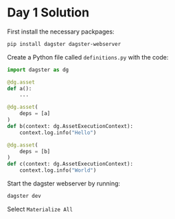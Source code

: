 # Day 1 Solution

First install the necessary packpages:

```bash
pip install dagster dagster-webserver
```

Create a Python file called `definitions.py` with the code:

```python
import dagster as dg

@dg.asset
def a():
    ...

@dg.asset(
    deps = [a]
)
def b(context: dg.AssetExecutionContext):
    context.log.info("Hello")

@dg.asset(
    deps = [b]
)
def c(context: dg.AssetExecutionContext):
    context.log.info("World")
```

Start the dagster webserver by running:

```bash
dagster dev
```

Select `Materialize All`
